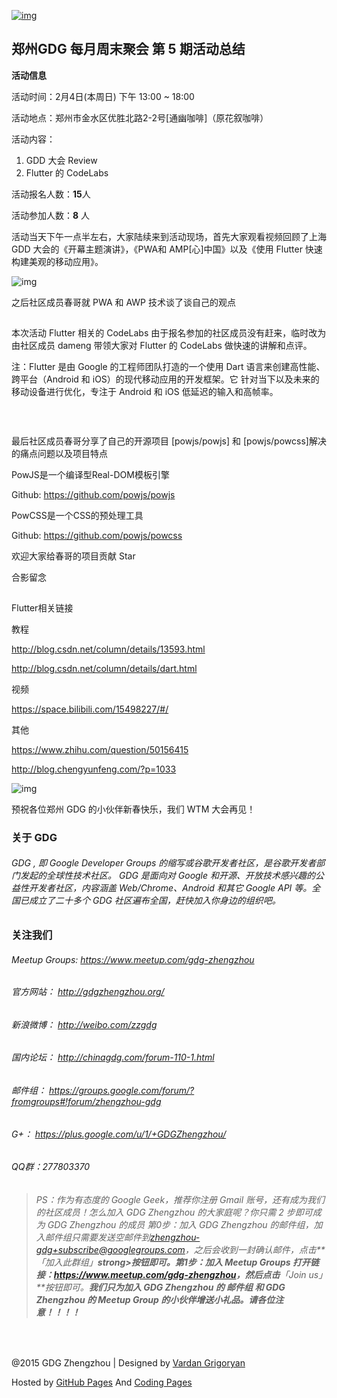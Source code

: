 [![img](http://www.gdgzhengzhou.org/upload/event/gdg-event-weekend-party-945x500.jpg)](http://www.gdgzhengzhou.org/events/gdg-event-the-weekend-party-5.html#)

## 郑州GDG 每月周末聚会 第 5 期活动总结

**活动信息**

活动时间：2月4日(本周日) 下午 13:00 ~ 18:00

活动地点：郑州市金水区优胜北路2-2号[通幽咖啡]（原花叙咖啡）

活动内容：

1. GDD 大会 Review
2. Flutter 的 CodeLabs

活动报名人数：**15**人

活动参加人数：**8** 人

活动当天下午一点半左右，大家陆续来到活动现场，首先大家观看视频回顾了上海 GDD 大会的《开幕主题演讲》，《PWA和 AMP[心]中国》以及《使用 Flutter 快速构建美观的移动应用》。

![img](https://mmbiz.qpic.cn/mmbiz_jpg/Z2OuQO64n4U9Bb8o18trz1np6NroQ7uEibPXoS93YfK8Re8NUdG7j63m5WtficLy8O6LlTp02yOtiafooK1hUGZxQ/640?wx_fmt=jpeg&tp=webp&wxfrom=5&wx_lazy=1)

之后社区成员春哥就 PWA 和 AWP 技术谈了谈自己的观点

![img](data:image/gif;base64,iVBORw0KGgoAAAANSUhEUgAAAAEAAAABCAYAAAAfFcSJAAAADUlEQVQImWNgYGBgAAAABQABh6FO1AAAAABJRU5ErkJggg==)

本次活动 Flutter 相关的 CodeLabs 由于报名参加的社区成员没有赶来，临时改为由社区成员 dameng 带领大家对 Flutter 的 CodeLabs 做快速的讲解和点评。

注：Flutter 是由 Google 的工程师团队打造的一个使用 Dart 语言来创建高性能、跨平台（Android 和 iOS）的现代移动应用的开发框架。它 针对当下以及未来的移动设备进行优化，专注于 Android 和 iOS 低延迟的输入和高帧率。

![img](data:image/gif;base64,iVBORw0KGgoAAAANSUhEUgAAAAEAAAABCAYAAAAfFcSJAAAADUlEQVQImWNgYGBgAAAABQABh6FO1AAAAABJRU5ErkJggg==)

![img](data:image/gif;base64,iVBORw0KGgoAAAANSUhEUgAAAAEAAAABCAYAAAAfFcSJAAAADUlEQVQImWNgYGBgAAAABQABh6FO1AAAAABJRU5ErkJggg==)

![img](data:image/gif;base64,iVBORw0KGgoAAAANSUhEUgAAAAEAAAABCAYAAAAfFcSJAAAADUlEQVQImWNgYGBgAAAABQABh6FO1AAAAABJRU5ErkJggg==)

最后社区成员春哥分享了自己的开源项目 [powjs/powjs] 和 [powjs/powcss]解决的痛点问题以及项目特点

PowJS是一个编译型Real-DOM模板引擎

Github: https://github.com/powjs/powjs

PowCSS是一个CSS的预处理工具

Github: https://github.com/powjs/powcss

欢迎大家给春哥的项目贡献 Star

合影留念

![img](data:image/gif;base64,iVBORw0KGgoAAAANSUhEUgAAAAEAAAABCAYAAAAfFcSJAAAADUlEQVQImWNgYGBgAAAABQABh6FO1AAAAABJRU5ErkJggg==)

Flutter相关链接

教程

http://blog.csdn.net/column/details/13593.html

http://blog.csdn.net/column/details/dart.html

视频

https://space.bilibili.com/15498227/#/

其他

https://www.zhihu.com/question/50156415

http://blog.chengyunfeng.com/?p=1033

![img](https://mmbiz.qpic.cn/mmbiz_jpg/Z2OuQO64n4XVpj0Yzo15pvicIOCdXLFLBia5yp35SPo3IOmkicMvhOhUSn88s4Jst50GUCskYwvFCTicdzOegRpNQw/640?wx_fmt=jpeg&tp=webp&wxfrom=5&wx_lazy=1)

预祝各位郑州 GDG 的小伙伴新春快乐，我们 WTM 大会再见！

### 关于 GDG

###### GDG , 即 Google Developer Groups 的缩写或谷歌开发者社区，是谷歌开发者部门发起的全球性技术社区。 GDG 是面向对 Google 和开源、开放技术感兴趣的公益性开发者社区，内容涵盖 Web/Chrome、Android 和其它 Google API 等。全国已成立了二十多个 GDG 社区遍布全国，赶快加入你身边的组织吧。

### 关注我们

###### Meetup Groups: <https://www.meetup.com/gdg-zhengzhou>

###### 官方网站： <http://gdgzhengzhou.org/>

###### 新浪微博： <http://weibo.com/zzgdg>

###### 国内论坛： <http://chinagdg.com/forum-110-1.html>

###### 邮件组： <https://groups.google.com/forum/?fromgroups#!forum/zhengzhou-gdg>

###### G+： <https://plus.google.com/u/1/+GDGZhengzhou/>

###### QQ群：277803370

> ###### PS：作为有态度的 Google Geek，推荐你注册 Gmail 账号，还有成为我们的社区成员！怎么加入 GDG Zhengzhou 的大家庭呢？你只需 2 步即可成为 GDG Zhengzhou 的成员 第0步：加入 GDG Zhengzhou 的邮件组，加入邮件组只需要发送空邮件到[zhengzhou-gdg+subscribe@googlegroups.com](mailto:zhengzhou-gdg+subscribe@googlegroups.com)，之后会收到一封确认邮件，点击**「加入此群组」**strong>按钮即可。第1步：加入 Meetup Groups 打开链接：<https://www.meetup.com/gdg-zhengzhou>，然后点击**「Join us」**按钮即可。**我们只为加入 GDG Zhengzhou 的 邮件组 和 GDG Zhengzhou 的 Meetup Group 的小伙伴增送小礼品。请各位注意！！！！**

​     

@2015 GDG Zhengzhou | Designed by [Vardan Grigoryan](http://vg.am/)

Hosted by [GitHub Pages](https://pages.github.com/) And [Coding Pages](https://pages.coding.net/)
